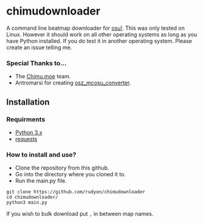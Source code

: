# chimudownloader
A command line beatmap downloader for [osu!](https://osu.ppy.sh).
This was only tested on Linux. However it should work on all other operating systems as long as you have Python installed.
If you do test it in another operating system. Please create an issue telling me.

### Special Thanks to...
- The [Chimu.moe](https://github.com/Chimu-moe/) team.
- Antromarsi for creating [osz_mcosu_converter](https://github.com/antomarsi/osz_mcosu_converter).

## Installation
### Requirments
- [Python 3.x](https://www.python.org/downloads/)
- [requests](https://pypi.org/project/requests/)
### How to install and use?
- Clone the repository from this github.
- Go into the directory where you cloned it to.
- Run the main.py file.
```
git clone https://github.com/rudyon/chimudownloader
cd chimudownloader/
python3 main.py
```
If you wish to bulk download put `,` in between map names.
